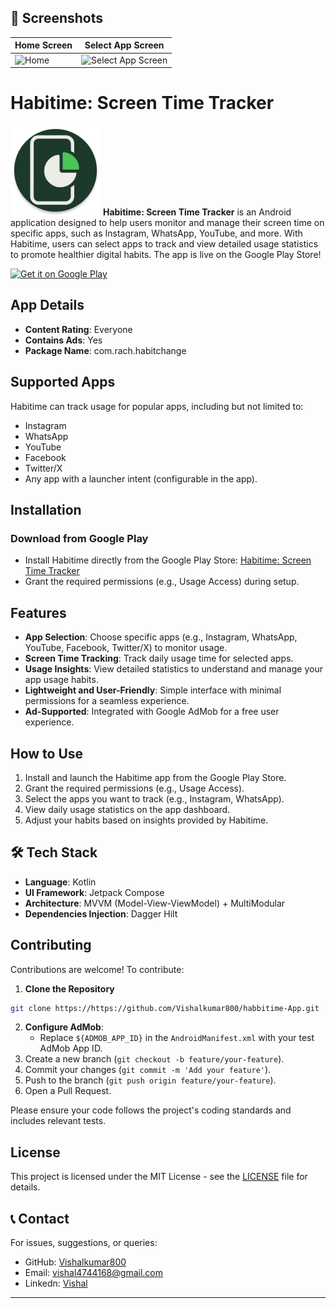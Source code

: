 ## 📸 Screenshots
| Home Screen | Select App Screen |
|-------------|----------------|
| ![Home](https://github.com/user-attachments/assets/d8b69a4a-857d-4214-be65-ab44260d2b13) | ![Select App Screen](https://github.com/user-attachments/assets/dfb1696a-895f-4c84-bd88-6d00bbf2af01) |

# Habitime: Screen Time Tracker

![App Logo](https://github.com/Vishalkumar800/habbitime-App/blob/master/app/src/main/res/mipmap-xxhdpi/ic_launcher_round.webp) 
**Habitime: Screen Time Tracker** is an Android application designed to help users monitor and manage their screen time on specific apps, such as Instagram, WhatsApp, YouTube, and more. With Habitime, users can select apps to track and view detailed usage statistics to promote healthier digital habits. The app is live on the Google Play Store!

[![Get it on Google Play](https://play.google.com/intl/en_us/badges/static/images/badges/en_badge_web_generic.png)](https://play.google.com/store/apps/details?id=com.rach.habitchange)

## App Details

- **Content Rating**: Everyone
- **Contains Ads**: Yes
- **Package Name**: com.rach.habitchange


## Supported Apps

Habitime can track usage for popular apps, including but not limited to:
- Instagram
- WhatsApp
- YouTube
- Facebook
- Twitter/X
- Any app with a launcher intent (configurable in the app).

## Installation

### Download from Google Play
- Install Habitime directly from the Google Play Store: [Habitime: Screen Time Tracker](https://play.google.com/store/apps/details?id=com.rach.habitchange)
- Grant the required permissions (e.g., Usage Access) during setup.


## Features

- **App Selection**: Choose specific apps (e.g., Instagram, WhatsApp, YouTube, Facebook, Twitter/X) to monitor usage.
- **Screen Time Tracking**: Track daily usage time for selected apps.
- **Usage Insights**: View detailed statistics to understand and manage your app usage habits.
- **Lightweight and User-Friendly**: Simple interface with minimal permissions for a seamless experience.
- **Ad-Supported**: Integrated with Google AdMob for a free user experience.


## How to Use

1. Install and launch the Habitime app from the Google Play Store.
2. Grant the required permissions (e.g., Usage Access).
3. Select the apps you want to track (e.g., Instagram, WhatsApp).
4. View daily usage statistics on the app dashboard.
5. Adjust your habits based on insights provided by Habitime.

## 🛠️ Tech Stack
- **Language**: Kotlin
- **UI Framework**: Jetpack Compose
- **Architecture**: MVVM (Model-View-ViewModel) + MultiModular
- **Dependencies Injection**: Dagger Hilt


## Contributing

Contributions are welcome! To contribute:
1. **Clone the Repository**
```bash
git clone https://https://github.com/Vishalkumar800/habbitime-App.git
```
2. **Configure AdMob**:
   - Replace `${ADMOB_APP_ID}` in the `AndroidManifest.xml` with your test AdMob App ID.
3. Create a new branch (`git checkout -b feature/your-feature`).
4. Commit your changes (`git commit -m 'Add your feature'`).
5. Push to the branch (`git push origin feature/your-feature`).
6. Open a Pull Request.

Please ensure your code follows the project's coding standards and includes relevant tests.

## License

This project is licensed under the MIT License - see the [LICENSE](LICENSE) file for details.

## 📞 Contact

For issues, suggestions, or queries:
- GitHub: [Vishalkumar800](https://github.com/Vishalkumar800)
- Email: vishal4744168@gmail.com
- Linkedn: [Vishal](https://www.linkedin.com/in/vishal-vishal-514537294/)

---
